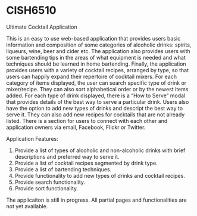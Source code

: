 CISH6510
========

Ultimate Cocktail Application

This is an easy to use web-based application that provides users basic information and composition of some categories of alcoholic drinks: spirits, liqueurs, wine, beer and cider etc.  The application also provides users with some bartending tips in the areas of what equipment is needed and what techniques should be learned in home bartending. Finally, the application provides users with a variety of cocktail recipes, arranged by type, so that users can happily expand their repertoire of cocktail mixers.
For each category of items displayed, the user can search specific type of drink or mixer/recipe. They can also sort alphabetical order or by the newest items added. For each type of drink displayed, there is a “How to Serve” modal that provides details of the best way to serve a particular drink. Users also have the option to add new types of drinks and descript the best way to serve it. They can also add new recipes for cocktails that are not already listed.
There is a section for users to connect with each other and application owners via email, Facebook, Flickr or Twitter.

Application Features:


1.  Provide a list of types of alcoholic and non-alcoholic drinks with brief descriptions and preferred way to serve it.
2.	Provide a list of cocktail recipes segmented by drink type.
3.	Provide a list of bartending techniques.
4.	Provide functionality to add new types of drinks and cocktail recipes.
5.	Provide search functionality.
6.	Provide sort functionality.

The applicaiton is still in progress. All partial pages and functionalities are not yet available.
